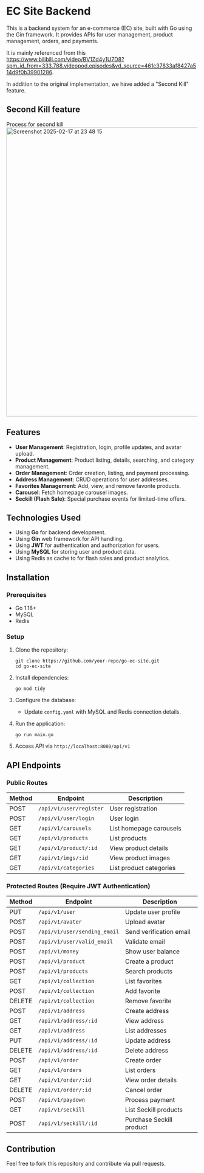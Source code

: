 # EC Site Backend

This is a backend system for an e-commerce (EC) site, built with Go using the Gin framework. It provides APIs for user management, product management, orders, and payments.

It is mainly referenced from this https://www.bilibili.com/video/BV1Zd4y1U7D8?spm_id_from=333.788.videopod.episodes&vd_source=461c37833af8427a514d9f0b39901286.

In addition to the original implementation, we have added a "Second Kill" feature.

## Second Kill feature
Process for second kill
<img width="760" alt="Screenshot 2025-02-17 at 23 48 15" src="https://github.com/user-attachments/assets/3107290f-abba-4ce4-ad1c-064fe950382a" />

## Features

- **User Management**: Registration, login, profile updates, and avatar upload.
- **Product Management**: Product listing, details, searching, and category management.
- **Order Management**: Order creation, listing, and payment processing.
- **Address Management**: CRUD operations for user addresses.
- **Favorites Management**: Add, view, and remove favorite products.
- **Carousel**: Fetch homepage carousel images.
- **Seckill (Flash Sale)**: Special purchase events for limited-time offers.

## Technologies Used

- Using **Go** for backend development.
- Using **Gin** web framework for API handling.
- Using **JWT** for authentication and authorization for users.
- Using **MySQL** for storing user and product data.
- Using Redis as cache to for flash sales and product analytics.

## Installation

### Prerequisites

- Go 1.18+
- MySQL
- Redis

### Setup

1. Clone the repository:

   ```
   git clone https://github.com/your-repo/go-ec-site.git
   cd go-ec-site
   ```

2. Install dependencies:

   ```
   go mod tidy
   ```

3. Configure the database:

   - Update `config.yaml` with MySQL and Redis connection details.

4. Run the application:

   ```
   go run main.go
   ```

5. Access API via `http://localhost:8080/api/v1`

## API Endpoints

### Public Routes

| Method | Endpoint                | Description             |
| ------ | ----------------------- | ----------------------- |
| POST   | `/api/v1/user/register` | User registration       |
| POST   | `/api/v1/user/login`    | User login              |
| GET    | `/api/v1/carousels`     | List homepage carousels |
| GET    | `/api/v1/products`      | List products           |
| GET    | `/api/v1/product/:id`   | View product details    |
| GET    | `/api/v1/imgs/:id`      | View product images     |
| GET    | `/api/v1/categories`    | List product categories |

### Protected Routes (Require JWT Authentication)

| Method | Endpoint                     | Description              |
| ------ | ---------------------------- | ------------------------ |
| PUT    | `/api/v1/user`               | Update user profile      |
| POST   | `/api/v1/avater`             | Upload avatar            |
| POST   | `/api/v1/user/sending_email` | Send verification email  |
| POST   | `/api/v1/user/valid_email`   | Validate email           |
| POST   | `/api/v1/money`              | Show user balance        |
| POST   | `/api/v1/product`            | Create a product         |
| POST   | `/api/v1/products`           | Search products          |
| GET    | `/api/v1/collection`         | List favorites           |
| POST   | `/api/v1/collection`         | Add favorite             |
| DELETE | `/api/v1/collection`         | Remove favorite          |
| POST   | `/api/v1/address`            | Create address           |
| GET    | `/api/v1/address/:id`        | View address             |
| GET    | `/api/v1/address`            | List addresses           |
| PUT    | `/api/v1/address/:id`        | Update address           |
| DELETE | `/api/v1/address/:id`        | Delete address           |
| POST   | `/api/v1/order`              | Create order             |
| GET    | `/api/v1/orders`             | List orders              |
| GET    | `/api/v1/order/:id`          | View order details       |
| DELETE | `/api/v1/order/:id`          | Cancel order             |
| POST   | `/api/v1/paydown`            | Process payment          |
| GET    | `/api/v1/seckill`            | List Seckill products    |
| POST   | `/api/v1/seckill/:id`        | Purchase Seckill product |


## Contribution

Feel free to fork this repository and contribute via pull requests.



